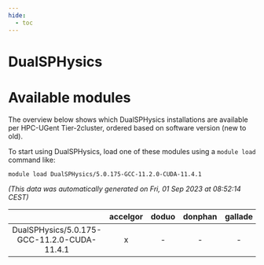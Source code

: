 ```yaml
---
hide:
  - toc
---
```


DualSPHysics
============

# Available modules


The overview below shows which DualSPHysics installations are available per HPC-UGent Tier-2cluster, ordered based on software version (new to old).

To start using DualSPHysics, load one of these modules using a `module load` command like:

```shell
module load DualSPHysics/5.0.175-GCC-11.2.0-CUDA-11.4.1
```

*(This data was automatically generated on Fri, 01 Sep 2023 at 08:52:14 CEST)*  

| |accelgor|doduo|donphan|gallade|joltik|skitty|swalot|victini|
| :---: | :---: | :---: | :---: | :---: | :---: | :---: | :---: | :---: |
|DualSPHysics/5.0.175-GCC-11.2.0-CUDA-11.4.1|x|-|-|-|x|-|-|-|

